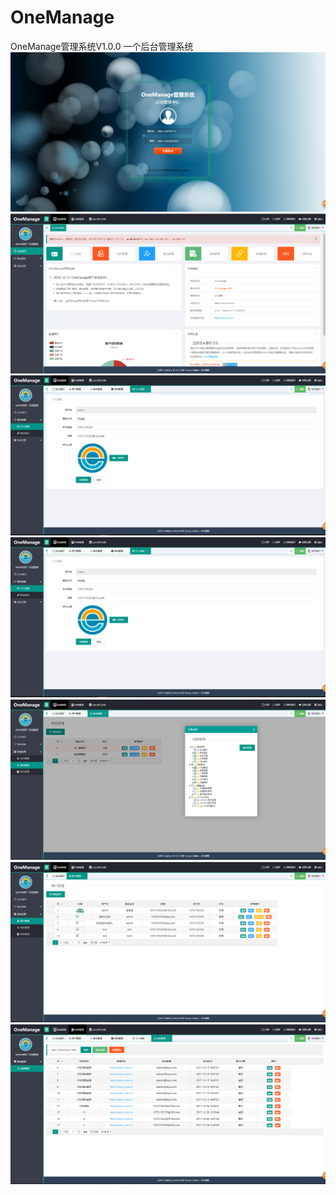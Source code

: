 # OneManage
OneManage管理系统V1.0.0
一个后台管理系统
<img src="https://github.com/CalvinXCui/OneManage/blob/master/%E6%88%AA%E5%9B%BE/oneManage登录.png" title="oneManage登录">
<img src="https://github.com/CalvinXCui/OneManage/blob/master/%E6%88%AA%E5%9B%BE/oneManage首页.png" title="oneManage首页">
<img src="https://github.com/CalvinXCui/OneManage/blob/master/%E6%88%AA%E5%9B%BE/oneManage%E4%B8%AA%E4%BA%BA%E4%BF%A1%E6%81%AF.png">
<img src="https://github.com/CalvinXCui/OneManage/blob/master/%E6%88%AA%E5%9B%BE/oneManage个人信息.png" title="oneManage个人信息">
<img src="https://github.com/CalvinXCui/OneManage/blob/master/%E6%88%AA%E5%9B%BE/oneManage角色管理.png" title="oneManage角色管理">
<img src="https://github.com/CalvinXCui/OneManage/blob/master/%E6%88%AA%E5%9B%BE/oneManage用户管理.png" title="oneManage用户管理">
<img src="https://github.com/CalvinXCui/OneManage/blob/master/%E6%88%AA%E5%9B%BE/oneManage友链管理.png" title="oneManage友链管理">

